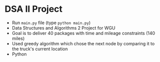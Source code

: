# DSA II Project

- Run `main.py` file (type `python main.py`)
- Data Structures and Algorithms 2 Project for WGU
- Goal is to deliver 40 packages with time and mileage constraints (140 miles)
- Used greedy algorithm which chose the next node by comparing it to the truck's current location
- Python
